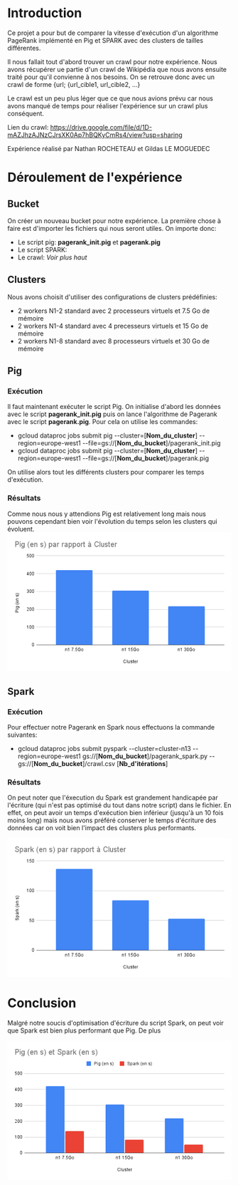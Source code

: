 # Introduction
Ce projet a pour but de comparer la vitesse d'exécution d'un algorithme PageRank implémenté en Pig et SPARK avec des clusters de tailles différentes.

Il nous fallait tout d'abord trouver un crawl pour notre expérience. Nous avons récupérer ue partie d'un crawl de Wikipédia que nous avons ensuite traité pour qu'il convienne à nos besoins.
On se retrouve donc avec un crawl de forme {url; {url_cible1, url_cible2, ...}

Le crawl est un peu plus léger que ce que nous avions prévu car nous avons manqué de temps pour réaliser l'expérience sur un crawl plus conséquent.

Lien du crawl: https://drive.google.com/file/d/1D-mAZJhzAJNzCJrsXK0Ap7hBQKyCmRs4/view?usp=sharing

Expérience réalisé par Nathan ROCHETEAU et Gildas LE MOGUEDEC

# Déroulement de l'expérience
## Bucket
On créer un nouveau bucket pour notre expérience.
La première chose à faire est d'importer les fichiers qui nous seront utiles.
On importe donc:
- Le script pig: **pagerank_init.pig** et **pagerank.pig**
- Le script SPARK:
- Le crawl: *Voir plus haut*

## Clusters
Nous avons choisit d'utiliser des configurations de clusters prédéfinies:
- 2 workers N1-2 standard avec 2 processeurs virtuels et 7.5 Go de mémoire
- 2 workers N1-4 standard avec 4 precesseurs virtuels et 15 Go de mémoire
- 2 workers N1-8 standard avec 8 processeurs virtuels et 30 Go de mémoire

## Pig
### Exécution
Il faut maintenant exécuter le script Pig. On initialise d'abord les données avec le script **pagerank_init.pig** puis on lance l'algorithme de Pagerank avec le script **pagerank.pig**.
Pour cela on utilise les commandes:
- gcloud dataproc jobs submit pig --cluster=[**Nom_du_cluster**] --region=europe-west1 --file=gs://[**Nom_du_bucket**]/pagerank_init.pig
- gcloud dataproc jobs submit pig --cluster=[**Nom_du_cluster**] --region=europe-west1 --file=gs://[**Nom_du_bucket**]/pagerank.pig

On utilise alors tout les différents clusters pour comparer les temps d'exécution.

### Résultats
Comme nous nous y attendions Pig est relativement long mais nous pouvons cependant bien voir l'évolution  du temps selon les clusters qui évoluent.
![Spark](ressources/graph3.png)

## Spark

### Exécution
Pour effectuer notre Pagerank en Spark nous effectuons la commande suivantes:
- gcloud dataproc jobs submit pyspark --cluster=cluster-n13 --region=europe-west1 gs://[**Nom_du_bucket**]/pagerank_spark.py -- gs://[**Nom_du_bucket**]/crawl.csv [**Nb_d'itérations**]

### Résultats
On peut noter que l'éxecution du Spark est grandement handicapée par l'écriture (qui n'est pas optimisé du tout dans notre script) dans le fichier. En effet, on peut avoir un temps d'exécution bien inférieur (jusqu'à un 10 fois moins long) mais nous avons préféré conserver le temps d'écriture des données car on voit bien l'impact des clusters plus performants.

![Spark](ressources/graph2.png)

# Conclusion
Malgré notre soucis d'optimisation d'écriture du script Spark, on peut voir que Spark est bien plus performant que Pig. De plus 

![Spark Vs Pig](ressources/graph1.png)



